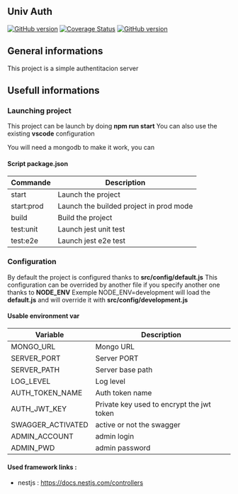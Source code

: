 ## Univ Auth

[![GitHub version](https://badge.fury.io/gh/xrobert35%2Funiv-auth.svg)](https://github.com/xrobert35/univ-auth)
[![Coverage Status](https://coveralls.io/repos/github/xrobert35/univ-auth/badge.svg)](https://coveralls.io/github/xrobert35/univ-auth)
[![GitHub version](https://img.shields.io/badge/licence-MIT-green.svg)](https://github.com/xrobert35/univ-auth)

## General informations

This project is a simple authentitacion server

## Usefull informations

### Launching project
This project can be launch by doing  **npm run start**
You can also use the existing **vscode** configuration

You will need a mongodb to make it work, you can 

#### Script package.json

| Commande   | Description    |
| ------------ | ------------ |
| start  |  Launch the project |
| start:prod | Launch the builded project in prod mode   |
| build  | Build the project  |
| test:unit |  Launch jest unit test |
| test:e2e |  Launch jest e2e test |

### Configuration

By default the project is configured thanks to **src/config/default.js**
This configuration can be overrided by another file if you specify another one thanks to **NODE_ENV**
Exemple NODE_ENV=development  will load the **default.js** and will override it with **src/config/development.js**

#### Usable environment var

|  Variable | Description   |
| ------------ | ------------ |
| MONGO_URL   | Mongo URL   |
| SERVER_PORT | Server PORT |
| SERVER_PATH | Server base path |
| LOG_LEVEL  |  Log level |
| AUTH_TOKEN_NAME  |  Auth token name |
| AUTH_JWT_KEY  |  Private key used to encrypt the jwt token |
| SWAGGER_ACTIVATED | active or not the swagger |
| ADMIN_ACCOUNT | admin login |
| ADMIN_PWD | admin password |

#### Used framework links :

- nestjs : https://docs.nestjs.com/controllers